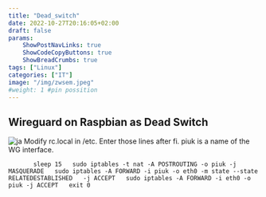 ```yaml
---
title: "Dead_switch"
date: 2022-10-27T20:16:05+02:00
draft: false
params:
    ShowPostNavLinks: true
    ShowCodeCopyButtons: true
    ShowBreadCrumbs: true
tags: ["Linux"]
categories: ["IT"]
image: "/img/zwsem.jpeg"
#weight: 1 #pin possition
---
```


## Wireguard on Raspbian as Dead Switch
![ja](/img/zwsem.jpeg)
Modify rc.local in /etc.
Enter those lines after fi.
piuk is a name of the WG interface.

`       
        sleep 15  
        sudo iptables -t nat -A POSTROUTING -o piuk -j MASQUERADE  
        sudo iptables -A FORWARD -i piuk -o eth0 -m state --state RELATEDESTABLISHED   -j ACCEPT  
        sudo iptables -A FORWARD -i eth0 -o piuk -j ACCEPT  
        exit 0  
`